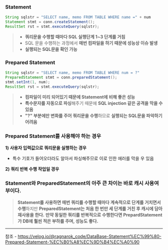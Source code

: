 
### Statement

```java
String sqlstr = "SELECT name, memo FROM TABLE WHERE name =" + num
Statement stmt = conn.createStatement();
ResultSet rst = stmt.executeQuery(sqlstr);
```

> - **쿼리문을 수행할 때마다 SQL 실행단계 1~3 단계를 거침**
> - SQL 문을 수행하는 과정에서 **매번 컴파일을 하기 때문에 성능상 이슈 발생**
> - **실행되는 SQL문을 확인 가능**



### Prepared Statement

```java
String sqlstr = "SELECT name, memo FROM TABLE WHERE num = ?"
PreparedStatement stmt = conn.preparedStatement();
stmt.setInt(1, num);
ResultSet rst = stmt.executeQuery(sqlstr);
```

> - **컴파일이 미리 되어있기 때문에 Statement에 비해 좋은 성능**
> - **특수문자를 자동으로 파싱**해주기 때문에 **SQL injection 같은 공격을 막을 수 있음**
> - **"?" 부분에만 변화를 주어 쿼리문을 수행**하므로 **실행되는 SQL문을 파악하기 어려움**


### Prepared Statement를 사용해야 하는 경우

**1) 사용자 입력값으로 쿼리문을 실행하는 경우**

- 특수 기호가 들어오더라도 알아서 파싱해주므로 이로 인한 에러를 막을 우 있음

**2) 쿼리 반복 수행 작업일 경우**

### Statement와 PreparedStatement의 아주 큰 차이는 바로 캐시 사용여부이다.

> **Statement를 사용하면 매번 쿼리를 수행할 때마다 계속적으로 단계를 거치면서 수행**하지만 **PreparedStatement는 처음 한 번만 세 단계를 거친 후 캐시에 담아 재사용을 한다.** **만약 동일한 쿼리를 반복적으로 수행한다면 PrepardStatement가 DB에 훨씬 적은 부하를 주며, 성능도 좋다.**











---
참조 - https://velog.io/@ragnarok_code/DataBase-Statement%EC%99%80-Prepared-Statement-%EC%B0%A8%EC%9D%B4%EC%A0%90